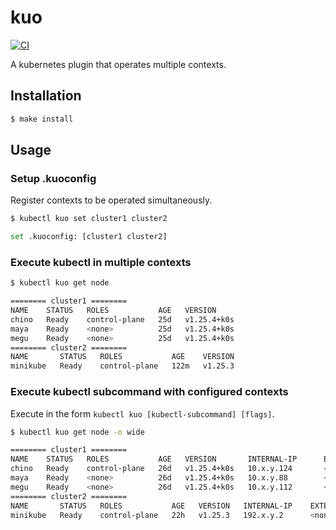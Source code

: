 # kuo
[![CI](https://github.com/homirun/kuo/actions/workflows/test.yaml/badge.svg)](https://github.com/homirun/kuo/actions/workflows/test.yaml)

A kubernetes plugin that operates multiple contexts.

## Installation

```bash
$ make install
```

## Usage
### Setup .kuoconfig
Register contexts to be operated simultaneously. 

```bash
$ kubectl kuo set cluster1 cluster2

set .kuoconfig: [cluster1 cluster2]
```

### Execute kubectl in multiple contexts
```bash
$ kubectl kuo get node

======== cluster1 ========
NAME    STATUS   ROLES           AGE   VERSION
chino   Ready    control-plane   25d   v1.25.4+k0s
maya    Ready    <none>          25d   v1.25.4+k0s
megu    Ready    <none>          25d   v1.25.4+k0s
======== cluster2 ========
NAME       STATUS   ROLES           AGE    VERSION
minikube   Ready    control-plane   122m   v1.25.3
```

### Execute kubectl subcommand with configured contexts
Execute in the form `kubectl kuo [kubectl-subcommand] [flags]`.
```bash
$ kubectl kuo get node -o wide

======== cluster1 ========
NAME    STATUS   ROLES           AGE   VERSION       INTERNAL-IP      EXTERNAL-IP   OS-IMAGE             KERNEL-VERSION      CONTAINER-RUNTIME
chino   Ready    control-plane   26d   v1.25.4+k0s   10.x.y.124       <none>        Ubuntu 22.04.1 LTS   xxxxxxxxxxxxxxxxx   containerd://x.y.z
maya    Ready    <none>          26d   v1.25.4+k0s   10.x.y.88        <none>        Ubuntu 22.04.1 LTS   xxxxxxxxxxxxxxxxx   containerd://x.y.z
megu    Ready    <none>          26d   v1.25.4+k0s   10.x.y.112       <none>        Ubuntu 22.04.1 LTS   xxxxxxxxxxxxxxxxx   containerd://x.y.z
======== cluster2 ========
NAME       STATUS   ROLES           AGE   VERSION   INTERNAL-IP    EXTERNAL-IP   OS-IMAGE               KERNEL-VERSION   CONTAINER-RUNTIME
minikube   Ready    control-plane   22h   v1.25.3   192.x.y.2      <none>        Buildroot 2021.02.12   x.y.z            docker://x.y.z

```
